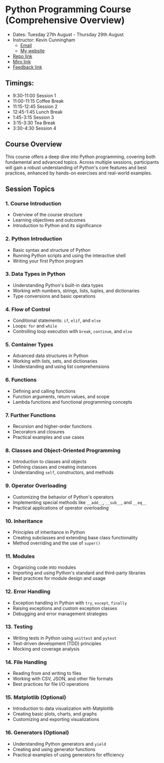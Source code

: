 # Python Programming Course (Comprehensive Overview)

- Dates: Tuesday 27th August - Thursday 29th August 
- Instructor: Kevin Cunningham
  - [Email](mailto:kevin@kevincunningham.co.uk)
  - [My website](https://kevincunningham.co.uk)
- [Repo link](https://github.com/doingandlearning/python-training-aug-2024)
- [Miro link](https://miro.com/app/board/uXjVKlpgfp0=/)
- [Feedback link]()

## Timings:

- 9:30-11:00 Session 1
- 11:00-11:15 Coffee Break
- 11:15-12:45 Session 2
- 12:45-1:45 Lunch Break
- 1:45-3:15 Session 3
- 3:15-3:30 Tea Break
- 3:30-4:30 Session 4

## Course Overview

This course offers a deep dive into Python programming, covering both fundamental and advanced topics. Across multiple sessions, participants will gain a robust understanding of Python's core features and best practices, enhanced by hands-on exercises and real-world examples.

## Session Topics

### 1. Course Introduction
- Overview of the course structure
- Learning objectives and outcomes
- Introduction to Python and its significance

### 2. Python Introduction
- Basic syntax and structure of Python
- Running Python scripts and using the interactive shell
- Writing your first Python program

### 3. Data Types in Python
- Understanding Python's built-in data types
- Working with numbers, strings, lists, tuples, and dictionaries
- Type conversions and basic operations

### 4. Flow of Control
- Conditional statements: `if`, `elif`, and `else`
- Loops: `for` and `while`
- Controlling loop execution with `break`, `continue`, and `else`

### 5. Container Types
- Advanced data structures in Python
- Working with lists, sets, and dictionaries
- Understanding and using list comprehensions

### 6. Functions
- Defining and calling functions
- Function arguments, return values, and scope
- Lambda functions and functional programming concepts

### 7. Further Functions
- Recursion and higher-order functions
- Decorators and closures
- Practical examples and use cases

### 8. Classes and Object-Oriented Programming
- Introduction to classes and objects
- Defining classes and creating instances
- Understanding `self`, constructors, and methods

### 9. Operator Overloading
- Customizing the behavior of Python's operators
- Implementing special methods like `__add__`, `__sub__`, and `__eq__`
- Practical applications of operator overloading

### 10. Inheritance
- Principles of inheritance in Python
- Creating subclasses and extending base class functionality
- Method overriding and the use of `super()`

### 11. Modules
- Organizing code into modules
- Importing and using Python's standard and third-party libraries
- Best practices for module design and usage

### 12. Error Handling
- Exception handling in Python with `try`, `except`, `finally`
- Raising exceptions and custom exception classes
- Debugging and error management strategies

### 13. Testing
- Writing tests in Python using `unittest` and `pytest`
- Test-driven development (TDD) principles
- Mocking and coverage analysis

### 14. File Handling
- Reading from and writing to files
- Working with CSV, JSON, and other file formats
- Best practices for file I/O operations

### 15. Matplotlib (Optional)
- Introduction to data visualization with Matplotlib
- Creating basic plots, charts, and graphs
- Customizing and exporting visualizations

### 16. Generators (Optional)
- Understanding Python generators and `yield`
- Creating and using generator functions
- Practical examples of using generators for efficiency
